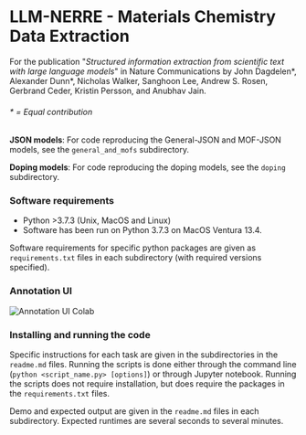 # LLM-NERRE  - Materials Chemistry Data Extraction

For the publication "*Structured information extraction from scientific text with large language models*" in Nature Communications by John Dagdelen*, Alexander Dunn*, Nicholas Walker, Sanghoon Lee, Andrew S. Rosen, Gerbrand Ceder, Kristin Persson, and Anubhav Jain.


###### * = Equal contribution


**JSON models**: For code reproducing the General-JSON and MOF-JSON models, see the `general_and_mofs` subdirectory.

**Doping models**: For code reproducing the doping models, see the `doping` subdirectory.


### Software requirements

- Python >3.7.3 (Unix, MacOS and Linux)
- Software has been run on Python 3.7.3 on MacOS Ventura 13.4.

Software requirements for specific python packages are given as `requirements.txt` files in each subdirectory (with required versions specified).

### Annotation UI
![Annotation UI Colab](https://colab.research.google.com/drive/17X1fv6uiH4z1J8lg15L6aHXZED1l5FBr?usp=sharing)

### Installing and running the code

Specific instructions for each task are given in the subdirectories in the `readme.md` files. Running the scripts is done either through the command line (`python <script_name.py> [options]`) or through Jupyter notebook. Running the scripts does not require installation, but does require the packages in the `requirements.txt` files.

Demo and expected output are given in the `readme.md` files in each subdirectory. Expected runtimes are several seconds to several minutes. 
